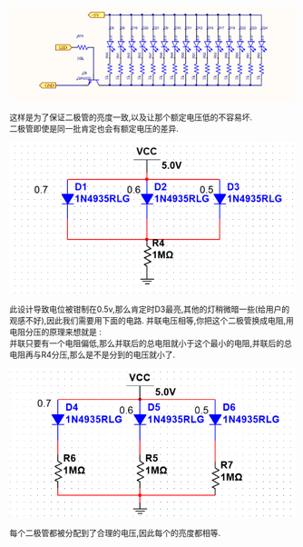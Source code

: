 ![](assets/截图_20231206205222.png)

这样是为了保证二极管的亮度一致,以及让那个额定电压低的不容易坏.  
二极管即使是同一批肯定也会有额定电压的差异.  

  
![不好的设计](assets/截图_20231207095454.png)  

此设计导致电位被钳制在0.5v,那么肯定时D3最亮,其他的灯稍微暗一些(给用户的观感不好),因此我们需要用下面的电路.  并联电压相等,你把这个二极管换成电阻,用电阻分压的原理来想就是 :  
并联只要有一个电阻偏低,那么并联后的总电阻就小于这个最小的电阻,并联后的总电阻再与R4分压,那么是不是分到的电压就小了.

![合理的电路](assets/截图_20231207095638.png)  

每个二极管都被分配到了合理的电压,因此每个的亮度都相等.
